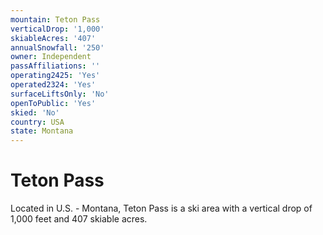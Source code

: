 ```yaml
---
mountain: Teton Pass
verticalDrop: '1,000'
skiableAcres: '407'
annualSnowfall: '250'
owner: Independent
passAffiliations: ''
operating2425: 'Yes'
operated2324: 'Yes'
surfaceLiftsOnly: 'No'
openToPublic: 'Yes'
skied: 'No'
country: USA
state: Montana
---
```


# Teton Pass

Located in U.S. - Montana, Teton Pass is a ski area with a vertical drop of 1,000 feet and 407 skiable acres.
